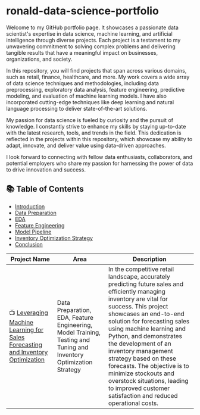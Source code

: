 # ronald-data-science-portfolio
Welcome to my GitHub portfolio page. It showcases a passionate data scientist's expertise in data science, machine learning, and artificial intelligence through diverse projects. Each project is a testament to my unwavering commitment to solving complex problems and delivering tangible results that have a meaningful impact on businesses, organizations, and society.

In this repository, you will find projects that span across various domains, such as retail, finance, healthcare, and more. My work covers a wide array of data science techniques and methodologies, including data preprocessing, exploratory data analysis, feature engineering, predictive modeling, and evaluation of machine learning models. I have also incorporated cutting-edge techniques like deep learning and natural language processing to deliver state-of-the-art solutions.

My passion for data science is fueled by curiosity and the pursuit of knowledge. I constantly strive to enhance my skills by staying up-to-date with the latest research, tools, and trends in the field. This dedication is reflected in the projects within this repository, which showcase my ability to adapt, innovate, and deliver value using data-driven approaches.

I look forward to connecting with fellow data enthusiasts, collaborators, and potential employers who share my passion for harnessing the power of data to drive innovation and success.

## 📚 Table of Contents
- [Introduction](#Introduction)
- [Data Preparation](#Data-Preparation)
- [EDA](#EDA)
- [Feature Engineering](#Feature-Engineering)
- [Model Pipeline](#Model-Pipeline)
- [Inventory Optimization Strategy](#Inventory-Optimization-Strategy)
- [Conclusion](#Conclusion)


| Project Name | Area | Description |  
|---|---|---|
| 📺 [Leveraging Machine Learning for Sales Forecasting and Inventory Optimization](https://github.com/rovid95/Ronald-portfolio/blob/fa80511370ba3c1f7ad5e47c44136ff8d37dbf10/sales%20forecasting%20and%20inventory%20management%20project/Main.ipynb) |   Data Preparation, EDA, Feature Engineering, Model Training, Testing and Tuning and Inventory Optimization Strategy | In the competitive retail landscape, accurately predicting future sales and efficiently managing inventory are vital for success. This project showcases an end-to-end solution for forecasting sales using machine learning and Python, and demonstrates the development of an inventory management strategy based on these forecasts. The objective is to minimize stockouts and overstock situations, leading to improved customer satisfaction and reduced operational costs. | 
